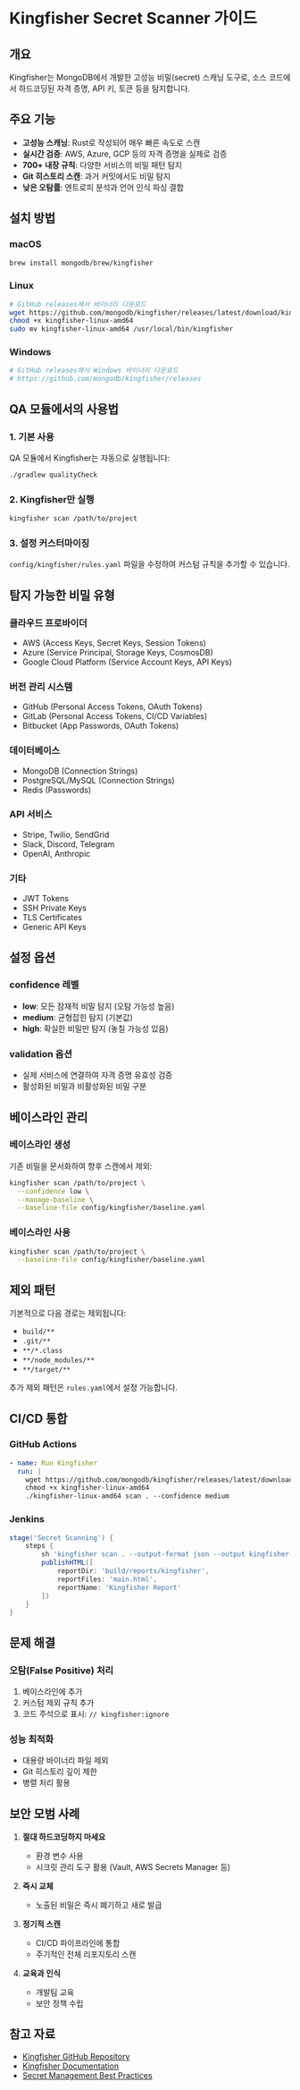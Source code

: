 # Kingfisher Secret Scanner 가이드

## 개요

Kingfisher는 MongoDB에서 개발한 고성능 비밀(secret) 스캐닝 도구로, 소스 코드에서 하드코딩된 자격 증명, API 키, 토큰 등을 탐지합니다.

## 주요 기능

- **고성능 스캐닝**: Rust로 작성되어 매우 빠른 속도로 스캔
- **실시간 검증**: AWS, Azure, GCP 등의 자격 증명을 실제로 검증
- **700+ 내장 규칙**: 다양한 서비스의 비밀 패턴 탐지
- **Git 히스토리 스캔**: 과거 커밋에서도 비밀 탐지
- **낮은 오탐률**: 엔트로피 분석과 언어 인식 파싱 결합

## 설치 방법

### macOS
```bash
brew install mongodb/brew/kingfisher
```

### Linux
```bash
# GitHub releases에서 바이너리 다운로드
wget https://github.com/mongodb/kingfisher/releases/latest/download/kingfisher-linux-amd64
chmod +x kingfisher-linux-amd64
sudo mv kingfisher-linux-amd64 /usr/local/bin/kingfisher
```

### Windows
```bash
# GitHub releases에서 Windows 바이너리 다운로드
# https://github.com/mongodb/kingfisher/releases
```

## QA 모듈에서의 사용법

### 1. 기본 사용
QA 모듈에서 Kingfisher는 자동으로 실행됩니다:
```bash
./gradlew qualityCheck
```

### 2. Kingfisher만 실행
```bash
kingfisher scan /path/to/project
```

### 3. 설정 커스터마이징
`config/kingfisher/rules.yaml` 파일을 수정하여 커스텀 규칙을 추가할 수 있습니다.

## 탐지 가능한 비밀 유형

### 클라우드 프로바이더
- AWS (Access Keys, Secret Keys, Session Tokens)
- Azure (Service Principal, Storage Keys, CosmosDB)
- Google Cloud Platform (Service Account Keys, API Keys)

### 버전 관리 시스템
- GitHub (Personal Access Tokens, OAuth Tokens)
- GitLab (Personal Access Tokens, CI/CD Variables)
- Bitbucket (App Passwords, OAuth Tokens)

### 데이터베이스
- MongoDB (Connection Strings)
- PostgreSQL/MySQL (Connection Strings)
- Redis (Passwords)

### API 서비스
- Stripe, Twilio, SendGrid
- Slack, Discord, Telegram
- OpenAI, Anthropic

### 기타
- JWT Tokens
- SSH Private Keys
- TLS Certificates
- Generic API Keys

## 설정 옵션

### confidence 레벨
- **low**: 모든 잠재적 비밀 탐지 (오탐 가능성 높음)
- **medium**: 균형잡힌 탐지 (기본값)
- **high**: 확실한 비밀만 탐지 (놓칠 가능성 있음)

### validation 옵션
- 실제 서비스에 연결하여 자격 증명 유효성 검증
- 활성화된 비밀과 비활성화된 비밀 구분

## 베이스라인 관리

### 베이스라인 생성
기존 비밀을 문서화하여 향후 스캔에서 제외:
```bash
kingfisher scan /path/to/project \
  --confidence low \
  --manage-baseline \
  --baseline-file config/kingfisher/baseline.yaml
```

### 베이스라인 사용
```bash
kingfisher scan /path/to/project \
  --baseline-file config/kingfisher/baseline.yaml
```

## 제외 패턴

기본적으로 다음 경로는 제외됩니다:
- `build/**`
- `.git/**`
- `**/*.class`
- `**/node_modules/**`
- `**/target/**`

추가 제외 패턴은 `rules.yaml`에서 설정 가능합니다.

## CI/CD 통합

### GitHub Actions
```yaml
- name: Run Kingfisher
  run: |
    wget https://github.com/mongodb/kingfisher/releases/latest/download/kingfisher-linux-amd64
    chmod +x kingfisher-linux-amd64
    ./kingfisher-linux-amd64 scan . --confidence medium
```

### Jenkins
```groovy
stage('Secret Scanning') {
    steps {
        sh 'kingfisher scan . --output-format json --output kingfisher-report.json'
        publishHTML([
            reportDir: 'build/reports/kingfisher',
            reportFiles: 'main.html',
            reportName: 'Kingfisher Report'
        ])
    }
}
```

## 문제 해결

### 오탐(False Positive) 처리
1. 베이스라인에 추가
2. 커스텀 제외 규칙 추가
3. 코드 주석으로 표시: `// kingfisher:ignore`

### 성능 최적화
- 대용량 바이너리 파일 제외
- Git 히스토리 깊이 제한
- 병렬 처리 활용

## 보안 모범 사례

1. **절대 하드코딩하지 마세요**
   - 환경 변수 사용
   - 시크릿 관리 도구 활용 (Vault, AWS Secrets Manager 등)

2. **즉시 교체**
   - 노출된 비밀은 즉시 폐기하고 새로 발급

3. **정기적 스캔**
   - CI/CD 파이프라인에 통합
   - 주기적인 전체 리포지토리 스캔

4. **교육과 인식**
   - 개발팀 교육
   - 보안 정책 수립

## 참고 자료

- [Kingfisher GitHub Repository](https://github.com/mongodb/kingfisher)
- [Kingfisher Documentation](https://github.com/mongodb/kingfisher/tree/main/docs)
- [Secret Management Best Practices](https://cheatsheetseries.owasp.org/cheatsheets/Secrets_Management_Cheat_Sheet.html)